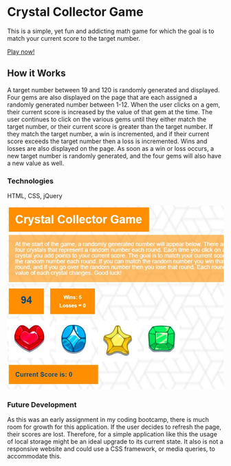 # Crystal Collector Game

This is a simple, yet fun and addicting math game for which the goal is to match your current score to the target number.

[Play now!](https://amfirebaugh.github.io/unit-4-game/)

## How it Works

A target number between 19 and 120 is randomly generated and displayed. Four gems are also displayed on the page that are each assigned a randomly generated number between 1-12. When the user clicks on a gem, their current score is increased by the value of that gem at the time. The user continues to click on the various gems until they either match the target number, or their current score is greater than the target number. If they match the target number, a win is incremented, and if their current score exceeds the target number then a loss is incremented. Wins and losses are also displayed on the page. As soon as a win or loss occurs, a new target number is randomly generated, and the four gems will also have a new value as well.

### Technologies

HTML, CSS, jQuery

![screen shot of Crystal Collector](./crystal_collector_game.jpeg)

### Future Development

As this was an early assignment in my coding bootcamp, there is much room for growth for this application. If the user decides to refresh the page, their scores are lost. Therefore, for a simple application like this the usage of local storage might be an ideal upgrade to its current state. It also is not a responsive website and could use a CSS framework, or media queries, to accommodate this.
